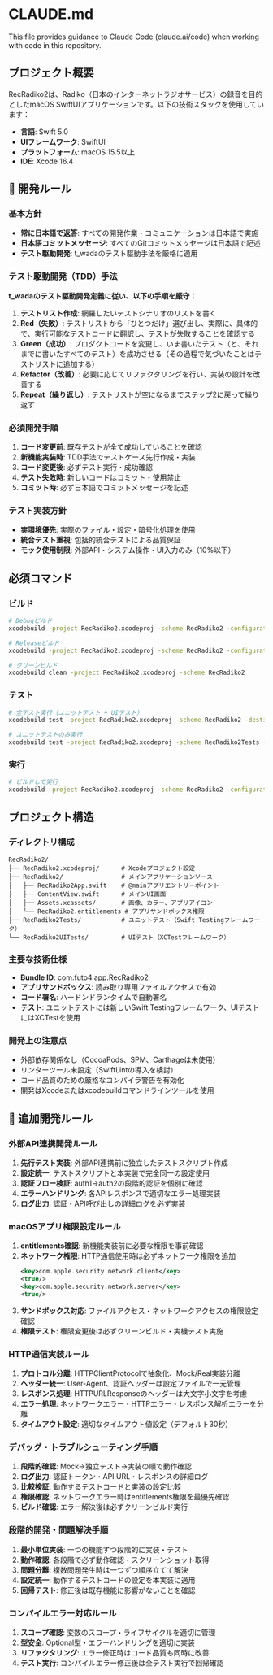 # CLAUDE.md

This file provides guidance to Claude Code (claude.ai/code) when working with code in this repository.

## プロジェクト概要

RecRadiko2は、Radiko（日本のインターネットラジオサービス）の録音を目的としたmacOS SwiftUIアプリケーションです。以下の技術スタックを使用しています：
- **言語**: Swift 5.0
- **UIフレームワーク**: SwiftUI
- **プラットフォーム**: macOS 15.5以上
- **IDE**: Xcode 16.4

## 🚨 **開発ルール**

### 基本方針
- **常に日本語で返答**: すべての開発作業・コミュニケーションは日本語で実施
- **日本語コミットメッセージ**: すべてのGitコミットメッセージは日本語で記述
- **テスト駆動開発**: t_wadaのテスト駆動手法を厳格に適用

### テスト駆動開発（TDD）手法
**t_wadaのテスト駆動開発定義に従い、以下の手順を厳守：**

1. **テストリスト作成**: 網羅したいテストシナリオのリストを書く
2. **Red（失敗）**: テストリストから「ひとつだけ」選び出し、実際に、具体的で、実行可能なテストコードに翻訳し、テストが失敗することを確認する
3. **Green（成功）**: プロダクトコードを変更し、いま書いたテスト（と、それまでに書いたすべてのテスト）を成功させる（その過程で気づいたことはテストリストに追加する）
4. **Refactor（改善）**: 必要に応じてリファクタリングを行い、実装の設計を改善する
5. **Repeat（繰り返し）**: テストリストが空になるまでステップ2に戻って繰り返す

### 必須開発手順
1. **コード変更前**: 既存テストが全て成功していることを確認
2. **新機能実装時**: TDD手法でテストケース先行作成・実装
3. **コード変更後**: 必ずテスト実行・成功確認
4. **テスト失敗時**: 新しいコードはコミット・使用禁止
5. **コミット時**: 必ず日本語でコミットメッセージを記述

### テスト実装方針
- **実環境優先**: 実際のファイル・設定・暗号化処理を使用
- **統合テスト重視**: 包括的統合テストによる品質保証
- **モック使用制限**: 外部API・システム操作・UI入力のみ（10%以下）

## 必須コマンド

### ビルド
```bash
# Debugビルド
xcodebuild -project RecRadiko2.xcodeproj -scheme RecRadiko2 -configuration Debug build

# Releaseビルド
xcodebuild -project RecRadiko2.xcodeproj -scheme RecRadiko2 -configuration Release build

# クリーンビルド
xcodebuild clean -project RecRadiko2.xcodeproj -scheme RecRadiko2
```

### テスト
```bash
# 全テスト実行（ユニットテスト + UIテスト）
xcodebuild test -project RecRadiko2.xcodeproj -scheme RecRadiko2 -destination 'platform=macOS'

# ユニットテストのみ実行
xcodebuild test -project RecRadiko2.xcodeproj -scheme RecRadiko2Tests -destination 'platform=macOS'
```

### 実行
```bash
# ビルドして実行
xcodebuild -project RecRadiko2.xcodeproj -scheme RecRadiko2 -configuration Debug build && open build/Debug/RecRadiko2.app
```

## プロジェクト構造

### ディレクトリ構成
```
RecRadiko2/
├── RecRadiko2.xcodeproj/      # Xcodeプロジェクト設定
├── RecRadiko2/                # メインアプリケーションソース
│   ├── RecRadiko2App.swift    # @mainアプリエントリーポイント
│   ├── ContentView.swift      # メインUI画面
│   ├── Assets.xcassets/       # 画像、カラー、アプリアイコン
│   └── RecRadiko2.entitlements # アプリサンドボックス権限
├── RecRadiko2Tests/           # ユニットテスト（Swift Testingフレームワーク）
└── RecRadiko2UITests/         # UIテスト（XCTestフレームワーク）
```

### 主要な技術仕様
- **Bundle ID**: com.futo4.app.RecRadiko2
- **アプリサンドボックス**: 読み取り専用ファイルアクセスで有効
- **コード署名**: ハードンドランタイムで自動署名
- **テスト**: ユニットテストには新しいSwift Testingフレームワーク、UIテストにはXCTestを使用

### 開発上の注意点
- 外部依存関係なし（CocoaPods、SPM、Carthageは未使用）
- リンターツール未設定（SwiftLintの導入を検討）
- コード品質のための厳格なコンパイラ警告を有効化
- 開発はXcodeまたはxcodebuildコマンドラインツールを使用

## 🔧 **追加開発ルール**

### 外部API連携開発ルール
1. **先行テスト実装**: 外部API連携前に独立したテストスクリプト作成
2. **設定統一**: テストスクリプトと本実装で完全同一の設定使用
3. **認証フロー検証**: auth1→auth2の段階的認証を個別に確認
4. **エラーハンドリング**: 各APIレスポンスで適切なエラー処理実装
5. **ログ出力**: 認証・API呼び出しの詳細ログを必ず実装

### macOSアプリ権限設定ルール
1. **entitlements確認**: 新機能実装前に必要な権限を事前確認
2. **ネットワーク権限**: HTTP通信使用時は必ずネットワーク権限を追加
   ```xml
   <key>com.apple.security.network.client</key>
   <true/>
   <key>com.apple.security.network.server</key>
   <true/>
   ```
3. **サンドボックス対応**: ファイルアクセス・ネットワークアクセスの権限設定確認
4. **権限テスト**: 権限変更後は必ずクリーンビルド・実機テスト実施

### HTTP通信実装ルール
1. **プロトコル分離**: HTTPClientProtocolで抽象化、Mock/Real実装分離
2. **ヘッダー統一**: User-Agent、認証ヘッダーは設定ファイルで一元管理
3. **レスポンス処理**: HTTPURLResponseのヘッダーは大文字小文字を考慮
4. **エラー処理**: ネットワークエラー・HTTPエラー・レスポンス解析エラーを分離
5. **タイムアウト設定**: 適切なタイムアウト値設定（デフォルト30秒）

### デバッグ・トラブルシューティング手順
1. **段階的確認**: Mock→独立テスト→実装の順で動作確認
2. **ログ出力**: 認証トークン・API URL・レスポンスの詳細ログ
3. **比較検証**: 動作するテストコードと実装の設定比較
4. **権限確認**: ネットワークエラー時はentitlements権限を最優先確認
5. **ビルド確認**: エラー解決後は必ずクリーンビルド実行

### 段階的開発・問題解決手順
1. **最小単位実装**: 一つの機能ずつ段階的に実装・テスト
2. **動作確認**: 各段階で必ず動作確認・スクリーンショット取得
3. **問題分離**: 複数問題発生時は一つずつ順序立てて解決
4. **設定統一**: 動作するテストコードの設定を本実装に適用
5. **回帰テスト**: 修正後は既存機能に影響がないことを確認

### コンパイルエラー対応ルール
1. **スコープ確認**: 変数のスコープ・ライフサイクルを適切に管理
2. **型安全**: Optional型・エラーハンドリングを適切に実装
3. **リファクタリング**: エラー修正時はコード品質も同時に改善
4. **テスト実行**: コンパイルエラー修正後は全テスト実行で回帰確認